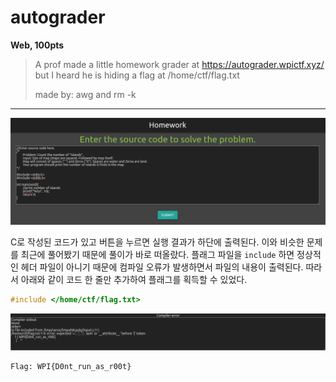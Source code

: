 # autograder
**Web, 100pts**
> A prof made a little homework grader at https://autograder.wpictf.xyz/ but I heard he is hiding a flag at /home/ctf/flag.txt
>
> made by: awg and rm -k

--------------------------------------------------------------------------------

![Main](main.png)

C로 작성된 코드가 있고 버튼을 누르면 실행 결과가 하단에 출력된다. 이와 비슷한 문제를 최근에 풀어봤기 때문에 풀이가 바로 떠올랐다. 플래그 파일을 `include` 하면 정상적인 헤더 파일이 아니기 때문에 컴파일 오류가 발생하면서 파일의 내용이 출력된다. 따라서 아래와 같이 코드 한 줄만 추가하여 플래그를 획득할 수 있었다.

```c
#include </home/ctf/flag.txt>
```

![Flag](flag.png)

```
Flag: WPI{D0nt_run_as_r00t}
```